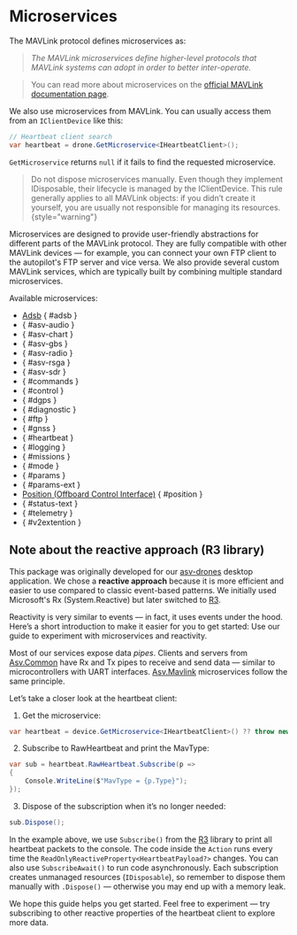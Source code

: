 # Microservices

The MAVLink protocol defines microservices as:

> *The MAVLink microservices define higher-level protocols that MAVLink systems can adopt in order to better inter-operate.*

> You can read more about microservices on the [official MAVLink documentation page](https://mavlink.io/en/services/).

We also use microservices from MAVLink.
You can usually access them from an `IClientDevice` like this:
```c#
// Heartbeat client search
var heartbeat = drone.GetMicroservice<IHeartbeatClient>(); 
```
`GetMicroservice` returns `null` if it fails to find the requested microservice.

>Do not dispose microservices manually.
>Even though they implement IDisposable, their lifecycle is managed by the IClientDevice.
>This rule generally applies to all MAVLink objects:
>if you didn’t create it yourself, you are usually not responsible for managing its resources.
{style="warning"}

Microservices are designed to provide user-friendly abstractions for different parts of the MAVLink protocol.
They are fully compatible with other MAVLink devices — for example, you can connect your own FTP client to the autopilot's FTP server and vice versa.
We also provide several custom MAVLink services, which are typically built by combining multiple standard microservices.

Available microservices:
* [Adsb](Adsb.md) { #adsb }
* [](AsvAudio.md) { #asv-audio }
* [](AsvChart.md) { #asv-chart }
* [](AsvGbs.md) { #asv-gbs }
* [](AsvRadio.md) { #asv-radio }
* [](AsvRsga.md) { #asv-rsga }
* [](AsvSdr.md) { #asv-sdr }
* [](Commands.md) { #commands }
* [](Control.md) { #control }
* [](Dgps.md) { #dgps }
* [](Diagnostic.md) { #diagnostic }
* [](Ftp.md) { #ftp }
* [](Gnss.md) { #gnss }
* [](Heartbeat.md) { #heartbeat }
* [](Logging.md) { #logging }
* [](Missions.md) { #missions }
* [](Mode.md) { #mode }
* [](Params.md) { #params }
* [](ParamsExt.md) { #params-ext }
* [Position (Offboard Control Interface)](Position.md) { #position }
* [](StatusText.md) { #status-text }
* [](Telemetry.md) { #telemetry }
* [](V2Extention.md) { #v2extention }

## Note about the reactive approach (R3 library)

This package was originally developed for our [asv-drones](https://github.com/asv-soft/asv-drones) desktop application.
We chose a **reactive approach** because it is more efficient and easier to use compared to classic event-based patterns.
We initially used Microsoft's Rx (System.Reactive) but later switched to [R3](https://github.com/Cysharp/R3).

Reactivity is very similar to events — in fact, it uses events under the hood.
Here’s a short introduction to make it easier for you to get started:
Use our [](get-started.md) guide to experiment with microservices and reactivity.

Most of our services expose data *pipes*.
Clients and servers from [Asv.Common](https://github.com/asv-soft/asv-common) have Rx and Tx pipes to receive and send data — similar to microcontrollers with UART interfaces.
[Asv.Mavlink](https://github.com/asv-soft/asv-mavlink) microservices follow the same principle.

Let’s take a closer look at the heartbeat client:

1. Get the microservice:
```c#
var heartbeat = device.GetMicroservice<IHeartbeatClient>() ?? throw new Exception("Heartbeat client not found");
```

2. Subscribe to RawHeartbeat and print the MavType:
```c#
var sub = heartbeat.RawHeartbeat.Subscribe(p =>
{ 
    Console.WriteLine($"MavType = {p.Type}");
});
```

3. Dispose of the subscription when it’s no longer needed:
```c#
sub.Dispose();
```

In the example above, we use `Subscribe()` from the [R3](https://github.com/Cysharp/R3) library to print all heartbeat packets to the console.
The code inside the `Action` runs every time the `ReadOnlyReactiveProperty<HeartbeatPayload?>` changes.
You can also use `SubscribeAwait()` to run code asynchronously.
Each subscription creates unmanaged resources (`IDisposable`), 
so remember to dispose them manually with `.Dispose()` — otherwise you may end up with a memory leak.

We hope this guide helps you get started.
Feel free to experiment — try subscribing to other reactive properties of the heartbeat client to explore more data.




